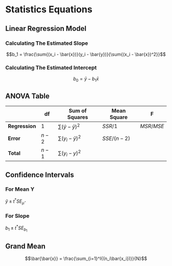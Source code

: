 # Statistics Equations


## Linear Regression Model
### Calculating The Estimated Slope
$$b_1 = \frac{\sum{(x_i - \bar{x})}(y_i - \bar{y})}{\sum{(x_i - \bar{x})^2}}$$

### Calculating The Estimated Intercept
$$b_0 = \bar{y} - b_1\bar{x}$$

## ANOVA Table
|  |**df**|**Sum of Squares**|**Mean Square**|**F**|
|-------|----|----------------|-------------|---|
| **Regression** | $1$ | $\sum{(\hat{y} - \bar{y})^2}$ | $SSR/1$ | $MSR/MSE$ |
| **Error** | $n - 2$ | $\sum{(y_i - \bar{y})^2}$ | $SSE/(n-2)$ | 
| **Total** | $n - 1$ | $\sum{(y_i - y)^2}$ | 

## Confidence Intervals
### For Mean Y
$\hat{y} \pm t^*SE_{\hat{\mu}}$

### For Slope
$b_1 \pm t^*SE_{b_1}$

## Grand Mean
$$\bar{\bar{x}} = \frac{\sum_{i=1}^I{(n_i\bar{x_i})}}{N}$$
